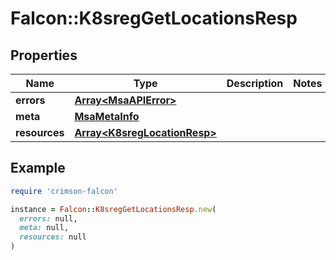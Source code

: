 # Falcon::K8sregGetLocationsResp

## Properties

| Name | Type | Description | Notes |
| ---- | ---- | ----------- | ----- |
| **errors** | [**Array&lt;MsaAPIError&gt;**](MsaAPIError.md) |  |  |
| **meta** | [**MsaMetaInfo**](MsaMetaInfo.md) |  |  |
| **resources** | [**Array&lt;K8sregLocationResp&gt;**](K8sregLocationResp.md) |  |  |

## Example

```ruby
require 'crimson-falcon'

instance = Falcon::K8sregGetLocationsResp.new(
  errors: null,
  meta: null,
  resources: null
)
```

